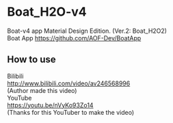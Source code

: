 # Boat_H2O-v4
Boat-v4 app Material Design Edition. (Ver.2: Boat_H2O2)  
Boat App https://github.com/AOF-Dev/BoatApp  
## How to use  
Bilibili  
http://www.bilibili.com/video/av246568996  
(Author made this video)  
YouTube  
https://youtu.be/nVyKo93Zo14  
(Thanks for this YouTuber to make the video)  
